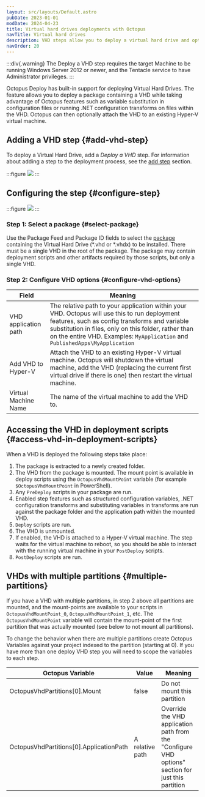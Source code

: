 ```yaml
---
layout: src/layouts/Default.astro
pubDate: 2023-01-01
modDate: 2024-04-23
title: Virtual hard drives deployments with Octopus
navTitle: Virtual hard drives
description: VHD steps allow you to deploy a virtual hard drive and optionally attach it to a Hyper-V virtual machine.
navOrder: 20
---
```


:::div{.warning}
The Deploy a VHD step requires the target Machine to be running Windows Server 2012 or newer, and the Tentacle service to have Administrator privileges.
:::

Octopus Deploy has built-in support for deploying Virtual Hard Drives. The feature allows you to deploy a package containing a VHD while taking advantage of Octopus features such as variable substitution in configuration files or running .NET configuration transforms on files within the VHD. Octopus can then optionally attach the VHD to an existing Hyper-V virtual machine.

## Adding a VHD step {#add-vhd-step}

To deploy a Virtual Hard Drive, add a *Deploy a VHD* step. For information about adding a step to the deployment process, see the [add step](/docs/projects/steps) section.

:::figure
![](/docs/deployments/windows/images/deploying-virtual-hard-drives-add-step.png)
:::

## Configuring the step {#configure-step}

:::figure
![](/docs/deployments/windows/images/deploying-virtual-hard-drives-configure-step.png)
:::

### Step 1: Select a package {#select-package}

Use the Package Feed and Package ID fields to select the [package](/docs/packaging-applications) containing the Virtual Hard Drive (\*.vhd or \*.vhdx) to be installed. There must be a single VHD in the root of the package. The package may contain deployment scripts and other artifacts required by those scripts, but only a single VHD.

### Step 2: Configure VHD options {#configure-vhd-options}

| Field                       | Meaning                                  |
| --------------------------------------- | ---------------------------------------- |
| VHD application path          | The relative path to your application within your VHD. Octopus will use this to run deployment features, such as config transforms and variable substitution in files, only on this folder, rather than on the entire VHD. Examples: `MyApplication` and `PublishedApps\MyApplication`          |
| Add VHD to Hyper-V  |  Attach the VHD to an existing Hyper-V virtual machine. Octopus will shutdown the virtual machine, add the VHD (replacing the current first virtual drive if there is one) then restart the virtual machine. |
| Virtual Machine Name  |  The name of the virtual machine to add the VHD to. |

## Accessing the VHD in deployment scripts {#access-vhd-in-deployment-scripts}

When a VHD is deployed the following steps take place:

1. The package is extracted to a newly created folder.
2. The VHD from the package is mounted. The mount point is available in deploy scripts using the `OctopusVhdMountPoint` variable (for example `$OctopusVhdMountPoint` in PowerShell).
3. Any `PreDeploy` scripts in your package are run.
4. Enabled step features such as structured configuration variables, .NET configuration transforms and substituting variables in transforms are run against the package folder and the application path within the mounted VHD.
5. `Deploy` scripts are run.
6. The VHD is unmounted.
7. If enabled, the VHD is attached to a Hyper-V virtual machine. The step waits for the virtual machine to reboot, so you should be able to interact with the running virtual machine in your `PostDeploy` scripts.
8. `PostDeploy` scripts are run.

## VHDs with multiple partitions {#multiple-partitions}

If you have a VHD with multiple partitions, in step 2 above all partitions are mounted, and the mount-points are available to your scripts in `OctopusVhdMountPoint_0`, `OctopusVhdMountPoint_1`, etc. The `OctopusVhdMountPoint` variable will contain the mount-point of the first partition that was actually mounted (see below to not mount all partitions).

To change the behavior when there are multiple partitions create Octopus Variables against your project indexed to the partition (starting at 0). If you have more than one deploy VHD step you will need to scope the variables to each step.

| Octopus Variable                        | Value           | Meaning                                  |
| --------------------------------------- | --------------- | ---------------------------------------- |
| OctopusVhdPartitions[0].Mount           | false           | Do not mount this partition              |
| OctopusVhdPartitions[0].ApplicationPath | A relative path | Override the VHD application path from the "Configure VHD options" section for just this partition |
